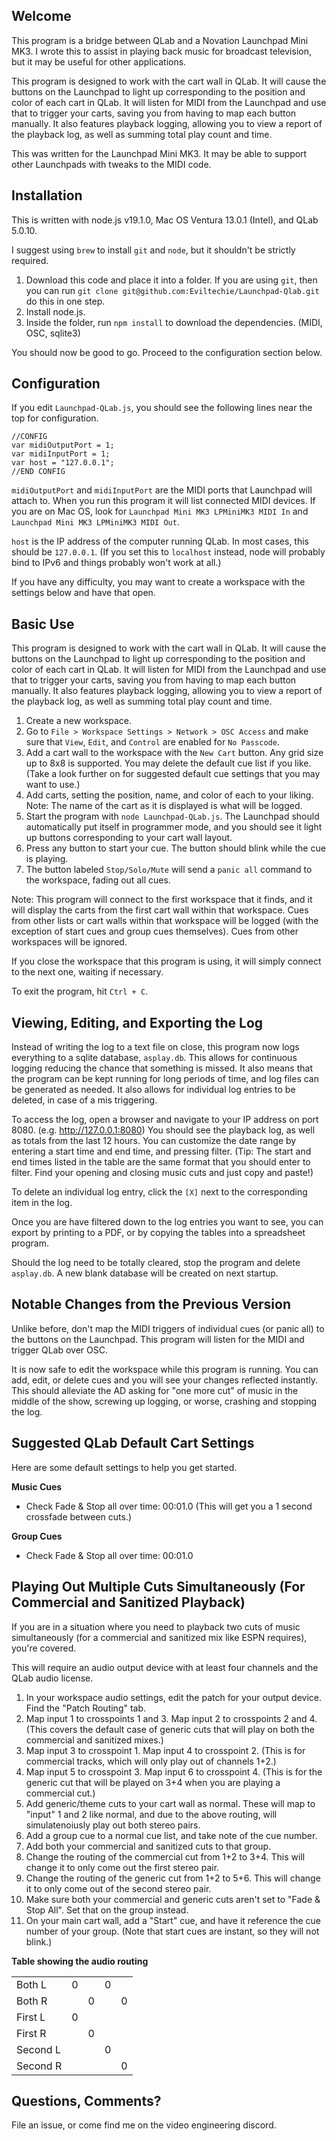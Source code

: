 ## Welcome
This program is a bridge between QLab and a Novation Launchpad Mini MK3. I wrote this to assist in playing back music for broadcast television, but it may be useful for other applications.

This program is designed to work with the cart wall in QLab. It will cause the buttons on the Launchpad to light up corresponding to the position and color of each cart in QLab. It will listen for MIDI from the Launchpad and use that to trigger your carts, saving you from having to map each button manually. It also features playback logging, allowing you to view a report of the playback log, as well as summing total play count and time.

This was written for the Launchpad Mini MK3. It may be able to support other Launchpads with tweaks to the MIDI code.

## Installation
This is written with node.js v19.1.0, Mac OS Ventura 13.0.1 (Intel), and QLab 5.0.10.

I suggest using `brew` to install `git` and `node`, but it shouldn't be strictly required.

1. Download this code and place it into a folder. If you are using `git`, then you can run `git clone git@github.com:Eviltechie/Launchpad-Qlab.git` do this in one step.
1. Install node.js.
1. Inside the folder, run `npm install` to download the dependencies. (MIDI, OSC, sqlite3)

You should now be good to go. Proceed to the configuration section below.

## Configuration
If you edit `Launchpad-QLab.js`, you should see the following lines near the top for configuration.
```
//CONFIG
var midiOutputPort = 1;
var midiInputPort = 1;
var host = "127.0.0.1";
//END CONFIG
```
`midiOutputPort` and `midiInputPort` are the MIDI ports that Launchpad will attach to. When you run this program it will list connected MIDI devices. If you are on Mac OS, look for `Launchpad Mini MK3 LPMiniMK3 MIDI In` and `Launchpad Mini MK3 LPMiniMK3 MIDI Out`.

`host` is the IP address of the computer running QLab. In most cases, this should be `127.0.0.1`. (If you set this to `localhost` instead, node will probably bind to IPv6 and things probably won't work at all.)

If you have any difficulty, you may want to create a workspace with the settings below and have that open.

## Basic Use
This program is designed to work with the cart wall in QLab. It will cause the buttons on the Launchpad to light up corresponding to the position and color of each cart in QLab. It will listen for MIDI from the Launchpad and use that to trigger your carts, saving you from having to map each button manually. It also features playback logging, allowing you to view a report of the playback log, as well as summing total play count and time.

1. Create a new workspace.
1. Go to `File > Workspace Settings > Network > OSC Access` and make sure that `View`, `Edit`, and `Control` are enabled for `No Passcode`.
1. Add a cart wall to the workspace with the `New Cart` button. Any grid size up to 8x8 is supported. You may delete the default cue list if you like. (Take a look further on for suggested default cue settings that you may want to use.)
1. Add carts, setting the position, name, and color of each to your liking. Note: The name of the cart as it is displayed is what will be logged.
1. Start the program with `node Launchpad-QLab.js`. The Launchpad should automatically put itself in programmer mode, and you should see it light up buttons corresponding to your cart wall layout.
1. Press any button to start your cue. The button should blink while the cue is playing.
1. The button labeled `Stop/Solo/Mute` will send a `panic all` command to the workspace, fading out all cues.

Note: This program will connect to the first workspace that it finds, and it will display the carts from the first cart wall within that workspace. Cues from other lists or cart walls within that workspace will be logged (with the exception of start cues and group cues themselves). Cues from other workspaces will be ignored.

If you close the workspace that this program is using, it will simply connect to the next one, waiting if necessary.

To exit the program, hit `Ctrl + C`.

## Viewing, Editing, and Exporting the Log

Instead of writing the log to a text file on close, this program now logs everything to a sqlite database, `asplay.db`. This allows for continuous logging reducing the chance that something is missed. It also means that the program can be kept running for long periods of time, and log files can be generated as needed. It also allows for individual log entries to be deleted, in case of a mis triggering.

To access the log, open a browser and navigate to your IP address on port 8080. (e.g. http://127.0.0.1:8080) You should see the playback log, as well as totals from the last 12 hours. You can customize the date range by entering a start time and end time, and pressing filter. (Tip: The start and end times listed in the table are the same format that you should enter to filter. Find your opening and closing music cuts and just copy and paste!)

To delete an individual log entry, click the `[X]` next to the corresponding item in the log.

Once you are have filtered down to the log entries you want to see, you can export by printing to a PDF, or by copying the tables into a spreadsheet program.

Should the log need to be totally cleared, stop the program and delete `asplay.db`. A new blank database will be created on next startup.

## Notable Changes from the Previous Version

Unlike before, don't map the MIDI triggers of individual cues (or panic all) to the buttons on the Launchpad. This program will listen for the MIDI and trigger QLab over OSC.

It is now safe to edit the workspace while this program is running. You can add, edit, or delete cues and you will see your changes reflected instantly. This should alleviate the AD asking for "one more cut" of music in the middle of the show, screwing up logging, or worse, crashing and stopping the log.

## Suggested QLab Default Cart Settings
Here are some default settings to help you get started.

**Music Cues**

 - Check Fade & Stop all over time: 00:01.0 (This will get you a 1 second crossfade between cuts.)

**Group Cues**
 - Check Fade & Stop all over time: 00:01.0

## Playing Out Multiple Cuts Simultaneously (For Commercial and Sanitized Playback)
If you are in a situation where you need to playback two cuts of music simultaneously (for a commercial and sanitized mix like ESPN requires), you're covered.

This will require an audio output device with at least four channels and the QLab audio license.

1. In your workspace audio settings, edit the patch for your output device. Find the "Patch Routing" tab.
1. Map input 1 to crosspoints 1 and 3. Map input 2 to crosspoints 2 and 4. (This covers the default case of generic cuts that will play on both the commercial and sanitized mixes.)
1. Map input 3 to crosspoint 1. Map input 4 to crosspoint 2. (This is for commercial tracks, which will only play out of channels 1+2.)
1. Map input 5 to crosspoint 3. Map input 6 to crosspoint 4. (This is for the generic cut that will be played on 3+4 when you are playing a commercial cut.)
1. Add generic/theme cuts to your cart wall as normal. These will map to "input" 1 and 2 like normal, and due to the above routing, will simulatenoiusly play out both stereo pairs.
1. Add a group cue to a normal cue list, and take note of the cue number.
1. Add both your commercial and sanitized cuts to that group.
1. Change the routing of the commercial cut from 1+2 to 3+4. This will change it to only come out the first stereo pair.
1. Change the routing of the generic cut from 1+2 to 5+6. This will change it to only come out of the second stereo pair.
1. Make sure both your commercial and generic cuts aren't set to "Fade & Stop All". Set that on the group instead.
1. On your main cart wall, add a "Start" cue, and have it reference the cue number of your group. (Note that start cues are instant, so they will not blink.)

**Table showing the audio routing**

|          |   |   |   |   |
|----------|---|---|---|---|
|  Both L  | 0 |   | 0 |   |
|  Both R  |   | 0 |   | 0 |
| First L  | 0 |   |   |   |
| First R  |   | 0 |   |   |
| Second L |   |   | 0 |   |
| Second R |   |   |   | 0 |

## Questions, Comments?
File an issue, or come find me on the video engineering discord.
